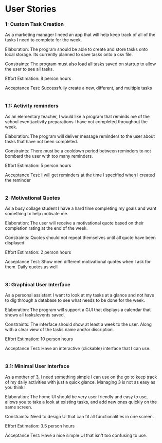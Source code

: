 

# User Stories <br>


### 1: Custom Task Creation 

As a marketing manager I need an app that will help keep track of all of the tasks I need to complete for the week. 

Elaboration: The program should be able to create and store tasks onto local storage. Its currently planned to save tasks onto a csv file. 			 

Constraints: The program must also load all tasks saved on startup to allow the user to see all tasks. 

Effort Estimation: 8 person hours 

Acceptance Test: Successfully create a new, different, and multiple tasks <br> <br>



### 1.1: Activity reminders

As an elementary teacher, I would like a program that reminds me of the school event/activity preparations I have not completed throughout the week.

Elaboration: The program will deliver message reminders to the user about tasks that have not been completed.

Constraints: There must be a cooldown period between reminders to not bombard the user with too many reminders.

Effort Estimation: 5 person hours 

Acceptance Test: I will get reminders at the time I specified when I created the reminder <br> <br>


### 2: Motivational Quotes

As a busy collage student I have a hard time completing my goals and want something to help motivate me. 

Elaboration: The user will receive a motivational quote based on their completion rating at the end of the week.

Constraints: Quotes should not repeat themselves until all quote have been displayed

Effort Estimation: 2 person hours 

Acceptance Test: Show men different motivational quotes when I ask for them. Daily quotes as well <br> <br>


### 3: Graphical User Interface

As a personal assistant I want to look at my tasks at a glance and not have to dig through a database to see what needs to be done for the week. 

Elaboration: The program will support a GUI that displays a calendar that shows all tasks/events saved.

Constraints: The interface should show at least a week to the user. Along with a clear view of the tasks name and/or discription.

Effort Estimation: 10 person hours 

Acceptance Test: Have an interactive (clickable) interface that I can use. <br> <br>



### 3.1: Minimal User Interface

As a mother of 3, I need something simple I can use on the go to keep track of my daily activities with just a quick glance. Managing 3 is not as easy as you think!

Elaboration: The home UI should be very user friendly and easy to use, allows you to take a look at existing tasks, and add new ones quickly on the same screen. 

Constraints: Need to design UI that can fit all functionalities in one screen.

Effort Estimation: 3.5 person hours 

Acceptance Test: Have a nice simple UI that isn't too confusing to use. <br> <br>
